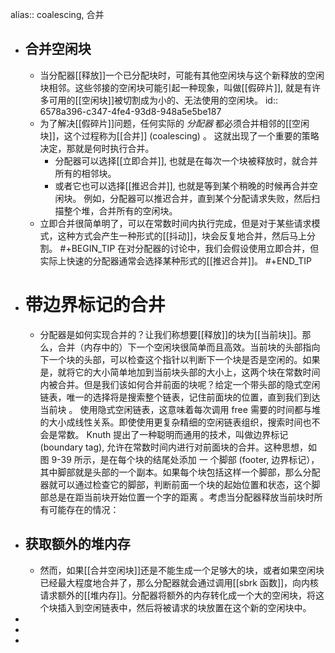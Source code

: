 alias:: coalescing, 合并

- ## 合并空闲块
	- 当分配器[[释放]]一个已分配块时，可能有其他空闲块与这个新释放的空闲块相邻。这些邻接的空闲块可能引起一种现象，叫做[[假碎片]], 就是有许多可用的[[空闲块]]被切割成为小的、无法使用的空闲块。
	  id:: 6578a396-c347-4fe4-93d8-948a5e5be187
	- 为了解决[[假碎片]]问题，任何实际的 *分配器* 都必须合并相邻的[[空闲块]]，这个过程称为[[合并]] (coalescing) 。
	  这就出现了一个重要的策略决定，那就是何时执行合并。
		- 分配器可以选择[[立即合并]], 也就是在每次一个块被释放时，就合并所有的相邻块。
		- 或者它也可以选择[[推迟合并]], 也就是等到某个稍晚的时候再合并空闲块。
		  例如，分配器可以推迟合并，直到某个分配请求失败，然后扫描整个堆，合并所有的空闲块。
	- 立即合并很简单明了，可以在常数时间内执行完成，但是对于某些请求模式，这种方式会产生一种形式的[[抖动]]，块会反复地合并，然后马上分割。
	  #+BEGIN_TIP
	  在对分配器的讨论中，我们会假设使用立即合并，但实际上快速的分配器通常会选择某种形式的[[推迟合并]]。
	  #+END_TIP
- # 带边界标记的合井
	- 分配器是如何实现合并的？让我们称想要[[释放]]的块为[[当前块]]。那么，合并（内存中的）下一个空闲块很简单而且高效。当前块的头部指向下一个块的头部，可以检查这个指针以判断下一个块是否是空闲的。如果是，就将它的大小简单地加到当前块头部的大小上，这两个块在常数时间内被合并。但是我们该如何合并前面的块呢？给定一个带头部的隐式空闲链表，唯一的选择将是搜索整个链表，记住前面块的位置，直到我们到达当前块 。 使用隐式空闲链表，这意味着每次调用 free 需要的时间都与堆的大小成线性关系。即使使用更复杂精细的空闲链表组织，搜索时间也不会是常数。 Knuth 提出了一种聪明而通用的技术，叫做边界标记 (boundary tag), 允许在常数时间内进行对前面块的合并。这种思想，如图 9-39 所示，是在每个块的结尾处添加 一 个脚部 (footer, 边界标记），其中脚部就是头部的一个副本。如果每个块包括这样一个脚部，那么分配器就可以通过检查它的脚部，判断前面一个块的起始位置和状态，这个脚部总是在距当前块开始位置一个字的距离 。考虑当分配器释放当前块时所有可能存在的情况：
- ## 获取额外的堆内存
	- 然而，如果[[合并空闲块]]还是不能生成一个足够大的块，或者如果空闲块已经最大程度地合并了，那么分配器就会通过调用[[sbrk 函数]]，向内核请求额外的[[堆内存]]。分配器将额外的内存转化成一个大的空闲块，将这个块插入到空闲链表中，然后将被请求的块放置在这个新的空闲块中。
-
-
-